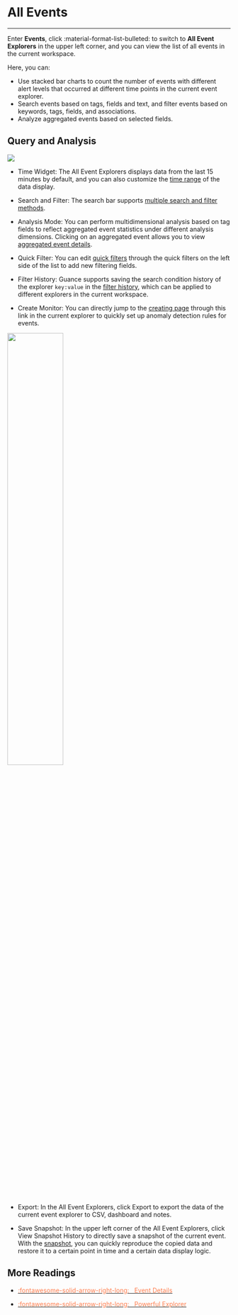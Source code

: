 # All Events
---

Enter **Events**, click :material-format-list-bulleted: to switch to **All Event Explorers** in the upper left corner, and you can view the list of all events in the current workspace.

Here, you can:

- Use stacked bar charts to count the number of events with different alert levels that occurred at different time points in the current event explorer.
- Search events based on tags, fields and text, and filter events based on keywords, tags, fields, and associations.
- Analyze aggregated events based on selected fields.


## Query and Analysis

![](../img/5.event_7.png)

- Time Widget: The All Event Explorers displays data from the last 15 minutes by default, and you can also customize the [time range](../../getting-started/function-details/explorer-search.md#time) of the data display.

- Search and Filter: The search bar supports [multiple search and filter methods](../../getting-started/function-details/explorer-search.md).

- Analysis Mode: You can perform multidimensional analysis based on tag fields to reflect aggregated event statistics under different analysis dimensions. Clicking on an aggregated event allows you to view [aggregated event details](event-details.md).

- Quick Filter: You can edit [quick filters](../../getting-started/function-details/explorer-search.md#quick-filter) through the quick filters on the left side of the list to add new filtering fields.

- Filter History: Guance supports saving the search condition history of the explorer `key:value` in the [filter history](../../getting-started/function-details/explorer-search.md#filter-history), which can be applied to different explorers in the current workspace.

- Create Monitor: You can directly jump to the [creating page](../../monitoring/monitor/index.md#new) through this link in the current explorer to quickly set up anomaly detection rules for events.

<img src="../../img/explorer-monitor.png" width="50%" >

- Export: In the All Event Explorers, click Export to export the data of the current event explorer to CSV, dashboard and notes.

- Save Snapshot: In the upper left corner of the All Event Explorers, click View Snapshot History to directly save a snapshot of the current event. With the [snapshot](../../getting-started/function-details/snapshot.md), you can quickly reproduce the copied data and restore it to a certain point in time and a certain data display logic.

## More Readings

<div class="grid cards" markdown>

- [<font color="coral"> :fontawesome-solid-arrow-right-long: &nbsp; Event Details</font>](event-details.md)

</div>


<div class="grid cards" markdown>

- [<font color="coral"> :fontawesome-solid-arrow-right-long: &nbsp; Powerful Explorer</font>](../../getting-started/function-details/explorer-search.md)

</div>